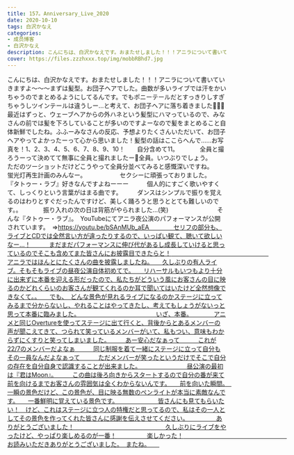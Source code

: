 ```yaml
---
title: 157。Anniversary_Live_2020
date: 2020-10-10
tags: 白沢かなえ
categories: 
- 成员博客
- 白沢かなえ
description: こんにちは、白沢かなえです。おまたせしました！！！アニラについて書いていきますよ〜〜〜まずは髪型。お団子ヘアでした。曲数が多いライブでは汗をかいちゃうのでまとめるようにしてるんです。でもポニー...
cover: https://files.zzzhxxx.top/img/mobbRBhd7.jpg 
---
```


﻿﻿﻿﻿こんにちは、白沢かなえです。おまたせしました！！！アニラについて書いていきますよ〜〜〜まずは髪型。お団子ヘアでした。曲数が多いライブでは汗をかいちゃうのでまとめるようにしてるんです。でもポニーテールだとすっきりしすぎちゃうしツインテールは違うしー…と考えて、お団子ヘアに落ち着きました💁🏻‍♀️最近はずっと、ウェーブヘアからの外ハネという髪型にハマっているので、みなさんの前では髪を下ろしていることが多いのですよーなので髪をまとめること自体新鮮でしたね。ふふーみなさんの反応、予想よりたくさんいただいて、お団子ヘアやってよかったーって心から思いました！髪型の話はここらへんで……お写真を！1、2、3、4、5、6、7、8、9、10！　　自分含めて11。　　　　全員と撮ろうーって決めてて無事に全員と撮れましたー📸全員。いつぶりでしょう。　　ただのツーショットだけどこうやって全員分並べてみると感慨深いですね。　　　　　　　　　　　　　　　蛍光灯再生計画のみんなー。　　　　　　セクシーに頑張っておりました。　　　　　　『タトゥー・ラブ』好きなんですよねーーー　　　個人的にすごく歌いやすくて、しっくりという言葉がはまる曲です。　　　ダンスはシンプルで振りを覚えるのはわりとすぐだったんですけど、美しく踊ろうと思うととても難しいのです。。　　　　振り入れの次の日は背筋がやられました…(笑)　　　　　　　　そんな『タトゥー・ラブ』。　YouTubeにてアニラ夜公演のパフォーマンスが公開されています。　⇒https://youtu.be/bSAnMUb_aEA　　　　セリフの部分も、ライブとCDでは全然言い方が違ったりするので、いっぱい観て、聴いて欲しいなー…！　　　まだまだパフォーマンスに伸び代があるし成長していけると思っているのでそこも含めてまた皆さんにお披露目できたらと！　　　　　　　　　　　　　　　　アニラではほんとにたくさんの曲を披露しましたね。　　久しぶりの有人ライブ。そもそもライブの昼夜公演自体初めてで。　　リハーサルもいつもより十分に出来ずに本番を迎える形だったので、私たちがどういう風にお客さんの目に映るのかどれくらいのお客さんが観てくれるのか耳で聞いてはいたけど全然想像できなくて。。　　でも、　どんな景色が見れるライブになるのかステージに立ってみるまで分からないし、やれることはやってきたし、考えてもしょうがないっと思って本番に臨みました。　　　　　　　　　　　　　いざ、本番。　　　　アニメと同じOvertureを使ってステージに出て行くと、背後からとあるメンバーの声が聞こえてきて、つられて笑っているメンバーがいて、私もつい、意味もわからずにくすりと笑ってしまいました。　　　あー安心だなぁって　　　これが22/7のメンバーだよなぁ　　　同じ制服を着て一緒にステージに立って自分もその一員なんだよなぁって　　　ただメンバーが笑ったというだけでそこで自分の存在を自分自身で認識することが出来ました。　　　　　　　　昼公演の最初は『君はMoon』。　　　この曲は後ろ向きからスタートするので自分の番が来て前を向けるまでお客さんの雰囲気は全くわからないんです。　　前を向いた瞬間。　一瞬の景色だけど、この景色が、目に映る無数のペンライトが本当に素敵なんです。　　一番鮮明に覚えている景色です。　　　　　　　皆さんにも見てもらいたい！　けど、これはステージに立つ人の特権だと思ってるので、私はその一人としてその景色を作ってくれた皆さんに感謝を伝えさせてください。　　　　　ありがとうございました！　　　　　　　　　　　　　　　久しぶりにライブをやったけど、やっぱり楽しめるのが一番！　　　　　楽しかった！　　　　　　　　　　　　　　　　　お読みいただきありがとうございました。　またね。　　


